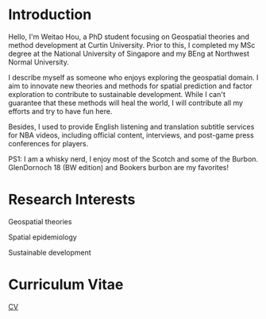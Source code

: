 # Introduction
Hello, I'm Weitao Hou, a PhD student focusing on Geospatial theories and method development at Curtin University. Prior to this, I completed my MSc degree at the National University of Singapore and my BEng at Northwest Normal University.

I describe myself as someone who enjoys exploring the geospatial domain. I aim to innovate new theories and methods for spatial prediction and factor exploration to contribute to sustainable development. While I can't guarantee that these methods will heal the world, I will contribute all my efforts and try to have fun here.

Besides, I used to provide English listening and translation subtitle services for NBA videos, including official content, interviews, and post-game press conferences for players.

PS1: I am a whisky nerd, I enjoy most of the Scotch and some of the Burbon. GlenDornoch 18 (BW edition) and Bookers burbon are my favorites!

# Research Interests
Geospatial theories

Spatial epidemiology

Sustainable development

# Curriculum Vitae
[CV](https://drive.google.com/file/d/1LlZGztcu3hAE587F5JD4fGVP49c-VpXs/view?usp=sharing)

<!--
**RossiHou/RossiHou** is a ✨ _special_ ✨ repository because its `README.md` (this file) appears on your GitHub profile.

Here are some ideas to get you started:

- 🔭 I’m currently working on ...
- 🌱 I’m currently learning ...
- 👯 I’m looking to collaborate on ...
- 🤔 I’m looking for help with ...
- 💬 Ask me about ...
- 📫 How to reach me: ...
- 😄 Pronouns: ...
- ⚡ Fun fact: ...
-->
